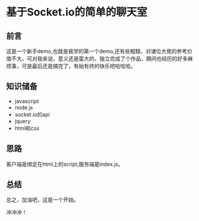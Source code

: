 # 基于Socket.io的简单的聊天室

## 前言

这是一个新手demo,也就是我学的第一个demo,还有些粗糙，对诸位大佬的参考价值不大。可对我来说，意义还是蛮大的，独立完成了个作品，期间也经历的好多麻烦事，可是最后还是搞完了，有始有终的快乐吧哈哈哈。

## 知识储备

+ javascript
+ node.js
+ socket.io的api
+ jquery
+ html和css

##  思路

客户端是绑定在html上的script,服务端是index.js。

## 总结 

总之，加油吧，这是一个开始。

冲冲冲！


